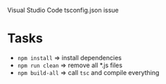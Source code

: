 Visual Studio Code tsconfig.json issue

# Tasks

- `npm install`   => install dependencies
- `npm run clean` => remove all *.js files
- `npm build-all` => call `tsc` and compile everything
